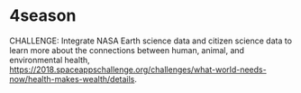 # 4season
CHALLENGE:
Integrate NASA Earth science data and citizen science data to learn more about the connections between human, animal, and environmental health, https://2018.spaceappschallenge.org/challenges/what-world-needs-now/health-makes-wealth/details.
